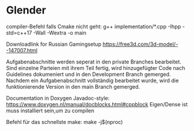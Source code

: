 # Glender

compiler-Befehl falls Cmake nicht geht: 
g++ implementation/*.cpp -Ihpp -std=c++17 -Wall -Wextra -o main

Downloadlink for Russian Gamingsetup
https://free3d.com/3d-model/--147007.html

Aufgabenabschnitte werden seperat in den private Branches bearbeitet. Sind einzelne Parteien mit ihrem Teil fertig, wird hinzugefügter Code nach Guidelines dokumeniert und in den Development Branch gemerged.
Nachdem ein Aufgabenabschnitt vollständig bearbeitet wurde, wird die funktionierende Version in den main Branch gemerged.

Documentation in Doxygen Javadoc-style:
https://www.doxygen.nl/manual/docblocks.html#cppblock
Eigen/Dense ist muss installiert sein,um zu compilen


Befehl für das schnellste make: make -j$(nproc)

